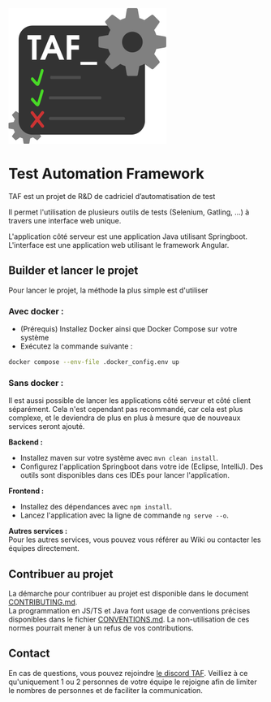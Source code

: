 ![Logo taf](./logo_taf.png)

# Test Automation Framework

TAF est un projet de R&amp;D de cadriciel d’automatisation de test


Il permet l'utilisation de plusieurs outils de tests (Selenium, Gatling, ...) à travers une interface web unique.

L'application côté serveur est une application Java utilisant Springboot.
L'interface est une application web utilisant le framework Angular.

## Builder et lancer le projet

Pour lancer le projet, la méthode la plus simple est d'utiliser

### Avec docker :

- (Prérequis) Installez Docker ainsi que Docker Compose sur votre système
- Exécutez la commande suivante :
```bash
docker compose --env-file .docker_config.env up
```

### Sans docker :

Il est aussi possible de lancer les applications côté serveur et côté client séparément. Cela n'est cependant pas recommandé, car cela est plus complexe, et le deviendra de plus en plus à mesure que de nouveaux services seront ajouté.

**Backend :**
- Installez maven sur votre système avec `mvn clean install`.
- Configurez l'application Springboot dans votre ide (Eclipse, IntelliJ). Des outils sont disponibles dans ces IDEs pour lancer l'application.

**Frontend :**
- Installez des dépendances avec `npm install`.
- Lancez l'application avec la ligne de commande
`ng serve --o`.

**Autres services :**  
Pour les autres services, vous pouvez vous référer au Wiki ou contacter les équipes directement.

## Contribuer au projet

La démarche pour contribuer au projet est disponible dans le document [CONTRIBUTING.md](./CONTRIBUTING.md).  
La programmation en JS/TS et Java font usage de conventions précises disponibles dans le fichier [CONVENTIONS.md](./documentation/CONVENTIONS.md). La non-utilisation de ces normes pourrait mener à un refus de vos contributions.

## Contact

En cas de questions, vous pouvez rejoindre [le discord TAF](https://discord.gg/TYrqTdHEqk). Veilliez à ce qu'uniquement 1 ou 2 personnes de votre équipe le rejoigne afin de limiter le nombres de personnes et de faciliter la communication.